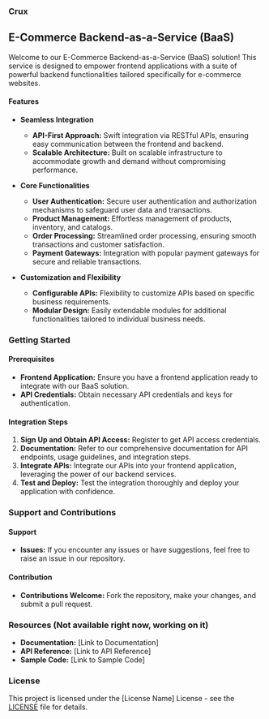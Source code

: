 
### Crux 
## E-Commerce Backend-as-a-Service (BaaS)

Welcome to our E-Commerce Backend-as-a-Service (BaaS) solution! This service is designed to empower frontend applications with a suite of powerful backend functionalities tailored specifically for e-commerce websites.

#### Features

- **Seamless Integration**
  - **API-First Approach:** Swift integration via RESTful APIs, ensuring easy communication between the frontend and backend.
  - **Scalable Architecture:** Built on scalable infrastructure to accommodate growth and demand without compromising performance.

- **Core Functionalities**
  - **User Authentication:** Secure user authentication and authorization mechanisms to safeguard user data and transactions.
  - **Product Management:** Effortless management of products, inventory, and catalogs.
  - **Order Processing:** Streamlined order processing, ensuring smooth transactions and customer satisfaction.
  - **Payment Gateways:** Integration with popular payment gateways for secure and reliable transactions.

- **Customization and Flexibility**
  - **Configurable APIs:** Flexibility to customize APIs based on specific business requirements.
  - **Modular Design:** Easily extendable modules for additional functionalities tailored to individual business needs.

### Getting Started

#### Prerequisites
- **Frontend Application:** Ensure you have a frontend application ready to integrate with our BaaS solution.
- **API Credentials:** Obtain necessary API credentials and keys for authentication.

#### Integration Steps
1. **Sign Up and Obtain API Access:** Register to get API access credentials.
2. **Documentation:** Refer to our comprehensive documentation for API endpoints, usage guidelines, and integration steps.
3. **Integrate APIs:** Integrate our APIs into your frontend application, leveraging the power of our backend services.
4. **Test and Deploy:** Test the integration thoroughly and deploy your application with confidence.

### Support and Contributions

#### Support
- **Issues:** If you encounter any issues or have suggestions, feel free to raise an issue in our repository.

#### Contribution
- **Contributions Welcome:** Fork the repository, make your changes, and submit a pull request.

### Resources (Not available right now, working on it)

- **Documentation:** [Link to Documentation]
- **API Reference:** [Link to API Reference]
- **Sample Code:** [Link to Sample Code]

### License

This project is licensed under the [License Name] License - see the [LICENSE](LICENSE) file for details.
